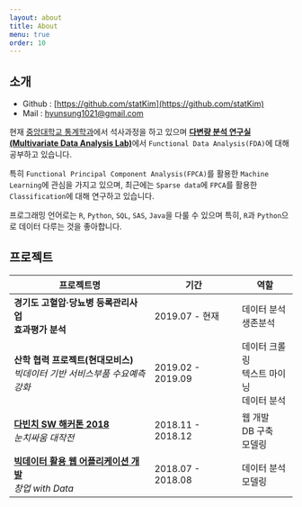 ```yaml
---
layout: about
title: About
menu: true
order: 10
---
```


## 소개 
- Github : [https://github.com/statKim](https://github.com/statKim)
- Mail : hyunsung1021@gmail.com

현재 [중앙대학교 통계학과](http://stat.cau.ac.kr/)에서 석사과정을 하고 있으며 [**다변량 분석 연구실(Multivariate Data Analysis Lab)**](https://sites.google.com/site/yaejilim/)에서  `Functional Data Analysis(FDA)`에 대해 공부하고 있습니다.

특히 `Functional Principal Component Analysis(FPCA)`를 활용한 `Machine Learning`에 관심을 가지고 있으며, 최근에는 `Sparse data`에 `FPCA`를 활용한 `Classification`에 대해 연구하고 있습니다.

프로그래밍 언어로는 `R`, `Python`, `SQL`, `SAS`, `Java`을 다룰 수 있으며 특히, `R`과 `Python`으로 데이터 다루는 것을 좋아합니다.



## 프로젝트

| 프로젝트명 | 기간 | 역할 |
| ----------------------------------------- | ------------- | ---------------------------- |
| **경기도 고혈압·당뇨병 등록관리사업<br>효과평가 분석** | 2019.07 - 현재 | 데이터 분석<br>생존분석 |
| **산학 협력 프로젝트(현대모비스)**<br>*빅데이터 기반 서비스부품 수요예측 강화* | 2019.02 - 2019.09 | 데이터 크롤링<br>텍스트 마이닝<br>데이터 분석 |
| [**다빈치 SW 해커톤 2018**](https://github.com/statKim/Da_Vinci_SW_Hackathon)<br>*눈치싸움 대작전* | 2018.11 - 2018.12 | 웹 개발<br>DB 구축<br>모델링   |
| [**빅데이터 활용 웹 어플리케이션 개발**](https://github.com/statKim/2018_Multicampus_Project)<br>*창업 with Data* | 2018.07 - 2018.08 | 데이터 분석<br>모델링           |

